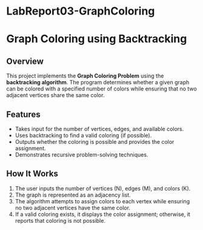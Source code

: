 # LabReport03-GraphColoring
# Graph Coloring using Backtracking

## Overview
This project implements the **Graph Coloring Problem** using the **backtracking algorithm**. The program determines whether a given graph can be colored with a specified number of colors while ensuring that no two adjacent vertices share the same color.

## Features
- Takes input for the number of vertices, edges, and available colors.
- Uses backtracking to find a valid coloring (if possible).
- Outputs whether the coloring is possible and provides the color assignment.
- Demonstrates recursive problem-solving techniques.

## How It Works
1. The user inputs the number of vertices (N), edges (M), and colors (K).
2. The graph is represented as an adjacency list.
3. The algorithm attempts to assign colors to each vertex while ensuring no two adjacent vertices have the same color.
4. If a valid coloring exists, it displays the color assignment; otherwise, it reports that coloring is not possible.
